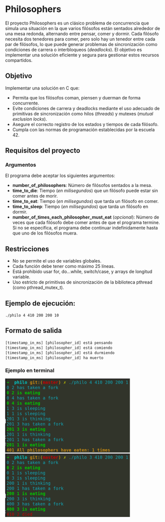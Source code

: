 # Philosophers

El proyecto Philosophers es un clásico problema de concurrencia que simula una situación en la que varios filósofos están sentados alrededor de una mesa redonda, alternando entre pensar, comer y dormir. Cada filósofo necesita dos tenedores para comer, pero solo hay un tenedor entre cada par de filósofos, lo que puede generar problemas de sincronización como condiciones de carrera o interbloqueos (*deadlocks*). El objetivo es implementar una solución eficiente y segura para gestionar estos recursos compartidos.

## Objetivo

Implementar una solución en C que:
- Permita que los filósofos coman, piensen y duerman de forma concurrente.
- Evite condiciones de carrera y deadlocks mediante el uso adecuado de primitivas de sincronización como hilos (*threads*) y mutexes (*mutual exclusion locks*).
- Asegure el correcto registro de los estados y tiempos de cada filósofo.
- Cumpla con las normas de programación establecidas por la escuela 42.

## Requisitos del proyecto

### Argumentos

El programa debe aceptar los siguientes argumentos:

- **number_of_philosophers**: Número de filósofos sentados a la mesa.
- **time_to_die**: Tiempo (*en milisegundos*) que un filósofo puede estar sin comer antes de morir.
- **time_to_eat**: Tiempo (*en milisegundos*) que tarda un filósofo en comer.
- **time_to_sleep**: Tiempo (*en milisegundos*) que tarda un filósofo en dormir.
- **number_of_times_each_philosopher_must_eat** (*opcional*): Número de veces que cada filósofo debe comer antes de que el programa termine. Si no se especifica, el programa debe continuar indefinidamente hasta que uno de los filósofos muera.

## Restricciones

- No se permite el uso de variables globales.
- Cada función debe tener como máximo 25 líneas.
- Está prohibido usar for, do...while, switch/case, y arrays de longitud variable.
- Uso estricto de primitivas de sincronización de la biblioteca pthread (como pthread_mutex_t).

## Ejemplo de ejecución:
```
./philo 4 410 200 200 10
```
## Formato de salida
```
[timestamp_in_ms] [philosopher_id] está pensando
[timestamp_in_ms] [philosopher_id] está comiendo
[timestamp_in_ms] [philosopher_id] está durmiendo
[timestamp_in_ms] [philosopher_id] ha muerto
```
### Ejemplo en terminal
<img src="https://github.com/antonimodev/philosophers/blob/main/img/philos_alive.png" alt="Philosophers alive" width="400"/>
<img src="https://github.com/antonimodev/philosophers/blob/main/img/philos_died.png" alt="Philosophers dead" width="400"/>